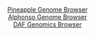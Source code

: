 <div id="Pineapple_Genome_Browser" align="center">
  <a href="https://igv.org/app/?sessionURL=blob:zZJba9swGIb_i6BlA8fH.AhlpG2SZlk61uawthSj2LIjKkuqJDuOQ_771LKxmxWai42BLqQPHd7v0bMHDRISMwoS4JqObzoOMIDcsO0trDhB17BCEiQFJBIZQKACCUQzBJI9KKBUcHHzRZ_cKMVlYllY8V4FaclM6Zmwgh2jcCvNjFXWBSMErpmAiglpnQvYMAuXTW.L1pBzU7_tmb6VQwUtSPiGUcksjmiZbvV96a9SWiLKKpRWNVH4NUCq8.iMuVnAT4PV7SDLkJRTtJvkZ4PpZLD0hov7cXBxv_h6tVoEq9NbXFKoaoHO6vEza.WJO8LdaBRdtyMReKoab.bokpcn3uXpsOVYIHnmhE7k.X4QRhoNpjlq_6eu9cBHdj6OUCemdzE5cc.Lp5nrt94d_zx3c8Tl8I3ODwYgLKu1CyDbiDBxbMOzA8N3g97L1IkM2441H8EwSB4eDaAEzJ709oc9UDuujQESPdev8hiAiRwJkPRi2w6dOHb9fti349g5GHtQC_L34I4WN3FouwPXDdICE6V1zlNJuTQhpWaTFWbZHUmz4zMmx0OyXE3ZThNd9uXNxJnvllqtq_zbmybp518_UTf7nlT_xL33BDHV.ljh2u33WXjeduVuWF3PKw3JjkZkeRmp_H7wR0AvKh0Hp2Cigkrv1xW9_OlcAwWGVOlCgyVeY4LVbqU5si1IHNfT6oKMEaZdBKJcf7AN23B8..NvRb3D4.EH">Pineapple Genome Browser</a>
</div>
<div id="Alphonso_Genome_Browser" align="center">
  <a href="https://igv.org/app/?sessionURL=blob:zZJba9swGIb_i6BlA8fH2o4NZTinpm1YQ9LUpKUY2ZYdNbLkSErcJOS_Twkbu.mgudgY6EL60OH9Hj17sEFcYEZBCGzdcnXLAhoQC9ZMYVUT9B1WSICwgEQgDXBUII5ohkC4BwUUEs4mI3VyIWUtQsPAsm5VkJZMF44OK7hjFDZCz1hldBkhMGUcSsaF0eFwwwxcbloNSmFd6.ptR3eNHEpoQFIvGBXMqBEtk0bdl_wqJSWirEJJtSYSnwIkKo_KmOsF_BbF0yjLkBD3aHubX0f3t9GT058933jd59nDMJ558eUUlxTKNUfXQa9AuRmQXXxz1_ec.fitmQ_bw84N6l84vcv.e405EteWb7Ud1_X8IxhMc_T.P_WsBj6z79GF3XlDvSZv56PusBhNs2i4uhO.vI37yz90ftAAYdlamQCyBfdDy9Qc09Nc22sdp1ZbM81A8eEMg_DlVQOSw2yptr_sgdzWyhcg0Gp9UkcDjOeIg7AVmKZvBYHtXvlXZhBYB20P1pz8PbiD2STwTTuybS8pMJFK5jwRtBY6pFTfZIVe7s6kuX2Qg3bPbt7H867_2KknY4U34m_rxbIQH9K0FQH1.OkLVaufyfRPzPtMEF2m5.pG8lW2qlLv4bFWZNpPzmA5QFYKuzgefazbEdB5cArGKyjVflVRy5_GbSDHkEpV2GCBU0yw3MaKI2tAaNmOEhdkjDBlIuBl.sXUTM1yza._BXUOr4cf">Alphonso Genome Browser</a>
</div>


<div id="DAF_Genomics_Browser" align="center">
  <a href="https://igv.org/app/?sessionURL=blob:tZFra9swFIb_i2D9ZDuWr7EhDLNmS9bRmmZulpYSzmz5wiTLleQ6F_LfJ9yWwUYZgw4kIXEu76vzHNEjEbLhLYqRY2HfwhgZSNZ8WAHrKLkERiSKS6CSGEiQkgjS5gTFR1SCVJBdf9GVtVKdjCeTAkqzIi1nTS4t6VrQmZL3qiY61XQsYHDgLQzSyjnTyQomQLuat5JPIM.JlKY96UhbbQfQx0tsO7YkW9ZT1YyqW21CGyusErTbpi3I7i9G_oOyXs37ZL1KxvoLsl8Ws.Rimdy48.z2U_DhNrtarLNgfbZqqhZUL8gskuniIZjKw2bZf567tFqFrLtJk_1V_s49P5vvukYQOcMhnrq.H0w9dDIQ5XmvEaC8FjjGnhE6U8PxPPP56vqBnoHgDYrv7g2kBOQ_dPrdEal9p0EhSR76kZmBuCiIQLEZ2XaIo8jxvdCzowifjCPqBX1jkh.z6yi0ncRxAus7MK1fNnQcnxb6M_hWGH_rrPe_YurXGfXTLqWb3eZbsvk6nFeXC3lIBzy8gslAr36r5IKB0qGn5zMUoFqNkVb9ouKe7k8_AQ--">DAF Genomics Browser</a>
</div>
